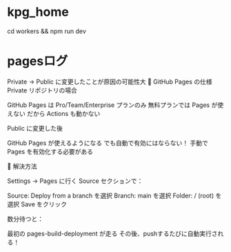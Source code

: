 # kpg_home

cd workers && npm run dev


# pagesログ
Private → Public に変更したことが原因の可能性大
📝 GitHub Pages の仕様
Private リポジトリの場合

GitHub Pages は Pro/Team/Enterprise プランのみ
無料プランでは Pages が使えない
だから Actions も動かない

Public に変更した後

GitHub Pages が使えるようになる
でも自動で有効にはならない！
手動で Pages を有効化する必要がある

🔧 解決方法

Settings → Pages に行く
Source セクションで：

Source: Deploy from a branch を選択
Branch: main を選択
Folder: / (root) を選択
Save をクリック


数分待つと：

最初の pages-build-deployment が走る
その後、pushするたびに自動実行される！